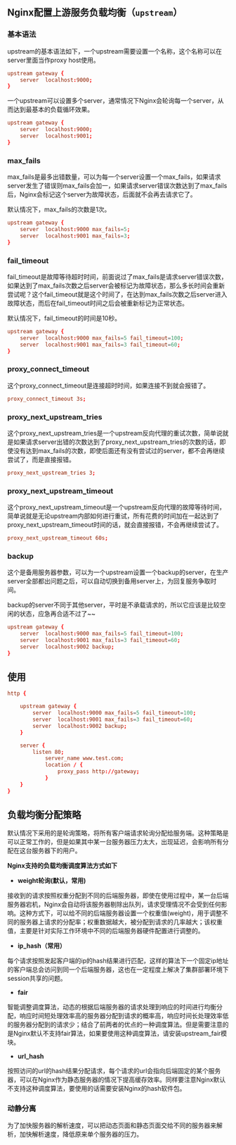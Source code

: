 ## Nginx配置上游服务负载均衡（`upstream`）

### 基本语法

upstream的基本语法如下，一个upstream需要设置一个名称，这个名称可以在server里面当作proxy host使用。

```conf
upstream gateway {
    server  localhost:9000;
}
```

一个upstream可以设置多个server，通常情况下Nginx会轮询每一个server，从而达到最基本的负载循环效果。

```conf
upstream gateway {
    server  localhost:9000;
    server  localhost:9001;
}
```

### max_fails

max_fails是最多出错数量，可以为每一个server设置一个max_fails，如果请求server发生了错误则max_fails会加一，如果请求server错误次数达到了max_fails后，Nginx会标记这个server为故障状态，后面就不会再去请求它了。

默认情况下，max_fails的次数是1次。

```conf
upstream gateway {
    server  localhost:9000 max_fails=5;
    server  localhost:9001 max_fails=3;
}
```

### fail_timeout

fail_timeout是故障等待超时时间，前面说过了max_fails是请求server错误次数，如果达到了max_fails次数之后server会被标记为故障状态，那么多长时间会重新尝试呢？这个fail_timeout就是这个时间了，在达到max_fails次数之后server进入故障状态，而后在fail_timeout时间之后会被重新标记为正常状态。

默认情况下，fail_timeout的时间是10秒。

```conf
upstream gateway {
    server  localhost:9000 max_fails=5 fail_timeout=100;
    server  localhost:9001 max_fails=3 fail_timeout=60;
}
```

### proxy_connect_timeout

这个proxy_connect_timeout是连接超时时间，如果连接不到就会报错了。

```conf
proxy_connect_timeout 3s;
```

### proxy_next_upstream_tries

这个proxy_next_upstream_tries是一个upstream反向代理的重试次数，简单说就是如果请求server出错的次数达到了proxy_next_upstream_tries的次数的话，即使没有达到max_fails的次数，即使后面还有没有尝试过的server，都不会再继续尝试了，而是直接报错。

```conf
proxy_next_upstream_tries 3;
```

### proxy_next_upstream_timeout

这个proxy_next_upstream_timeout是一个upstream反向代理的故障等待时间，简单说就是无论upstream内部如何进行重试，所有花费的时间加在一起达到了proxy_next_upstream_timeout时间的话，就会直接报错，不会再继续尝试了。

```conf
proxy_next_upstream_timeout 60s;
```

### backup

这个是备用服务器参数，可以为一个upstream设置一个backup的server，在生产server全部都出问题之后，可以自动切换到备用server上，为回复服务争取时间。

backup的server不同于其他server，平时是不承载请求的，所以它应该是比较空闲的状态，应急再合适不过了~~

```conf
upstream gateway {
    server  localhost:9000 max_fails=5 fail_timeout=100;
    server  localhost:9001 max_fails=3 fail_timeout=60;
    server  localhost:9002 backup;
}
```

## 使用

```conf
http {

    upstream gateway {
        server  localhost:9000 max_fails=5 fail_timeout=100;
        server  localhost:9001 max_fails=3 fail_timeout=60;
        server  localhost:9002 backup;
    }

    server {
        listen 80;
            server_name www.test.com;
            location / {
                proxy_pass http://gateway;
            }
    }
}
```

## 负载均衡分配策略

默认情况下采用的是轮询策略，将所有客户端请求轮询分配给服务端。这种策略是可以正常工作的，但是如果其中某一台服务器压力太大，出现延迟，会影响所有分配在这台服务器下的用户。

**Nginx支持的负载均衡调度算法方式如下**

- **weight轮询(默认，常用)**

接收到的请求按照权重分配到不同的后端服务器，即使在使用过程中，某一台后端服务器宕机，Nginx会自动将该服务器剔除出队列，请求受理情况不会受到任何影响。这种方式下，可以给不同的后端服务器设置一个权重值(weight)，用于调整不同的服务器上请求的分配率；权重数据越大，被分配到请求的几率越大；该权重值，主要是针对实际工作环境中不同的后端服务器硬件配置进行调整的。

- **ip_hash（常用）**

每个请求按照发起客户端的ip的hash结果进行匹配，这样的算法下一个固定ip地址的客户端总会访问到同一个后端服务器，这也在一定程度上解决了集群部署环境下session共享的问题。

- **fair**

智能调整调度算法，动态的根据后端服务器的请求处理到响应的时间进行均衡分配，响应时间短处理效率高的服务器分配到请求的概率高，响应时间长处理效率低的服务器分配到的请求少；结合了前两者的优点的一种调度算法。但是需要注意的是Nginx默认不支持fair算法，如果要使用这种调度算法，请安装upstream_fair模块。

- **url_hash**

按照访问的url的hash结果分配请求，每个请求的url会指向后端固定的某个服务器，可以在Nginx作为静态服务器的情况下提高缓存效率。同样要注意Nginx默认不支持这种调度算法，要使用的话需要安装Nginx的hash软件包。

### 动静分离

为了加快服务器的解析速度，可以把动态页面和静态页面交给不同的服务器来解析，加快解析速度，降低原来单个服务器的压力。
